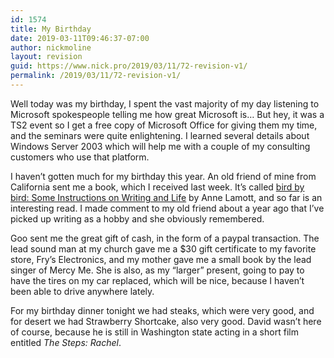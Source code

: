 ```yaml
---
id: 1574
title: My Birthday
date: 2019-03-11T09:46:37-07:00
author: nickmoline
layout: revision
guid: https://www.nick.pro/2019/03/11/72-revision-v1/
permalink: /2019/03/11/72-revision-v1/
---
```

Well today was my birthday, I spent the vast majority of my day listening to Microsoft spokespeople telling me how great Microsoft is&#8230; But hey, it was a TS2 event so I get a free copy of Microsoft Office for giving them my time, and the seminars were quite enlightening. I learned several details about Windows Server 2003 which will help me with a couple of my consulting customers who use that platform.

<!--more-->

I haven&#8217;t gotten much for my birthday this year. An old friend of mine from California sent me a book, which I received last week. It&#8217;s called <a href="http://www.amazon.com/exec/obidos/ASIN/0385480016/nickdotpro-20" target="notblog">bird by bird: Some Instructions on Writing and Life</a> by Anne Lamott, and so far is an interesting read. I made comment to my old friend about a year ago that I&#8217;ve picked up writing as a hobby and she obviously remembered.

<span class="removed_link" title="http://blog.fchat.org/">Goo</span> sent me the great gift of cash, in the form of a paypal transaction. The lead sound man at my church gave me a $30 gift certificate to my favorite store, Fry&#8217;s Electronics, and my mother gave me a small book by the lead singer of Mercy Me. She is also, as my &#8220;larger&#8221; present, going to pay to have the tires on my car replaced, which will be nice, because I haven&#8217;t been able to drive anywhere lately.

For my birthday dinner tonight we had steaks, which were very good, and for desert we had Strawberry Shortcake, also very good. David wasn&#8217;t here of course, because he is still in Washington state acting in a short film entitled <span class="removed_link" title="http://www.thestepsmovie.com/"><em>The Steps: Rachel</em></span>.
